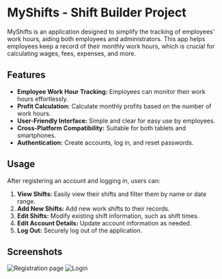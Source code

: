 # MyShifts - Shift Builder Project

MyShifts is an application designed to simplify the tracking of employees' work hours, aiding both employees and administrators. This app helps employees keep a record of their monthly work hours, which is crucial for calculating wages, fees, expenses, and more.

## Features

- **Employee Work Hour Tracking:** Employees can monitor their work hours effortlessly.
- **Profit Calculation:** Calculate monthly profits based on the number of work hours.
- **User-Friendly Interface:** Simple and clear for easy use by employees.
- **Cross-Platform Compatibility:** Suitable for both tablets and smartphones.
- **Authentication:**  Create accounts, log in, and reset passwords.

## Usage

After registering an account and logging in, users can:

1. **View Shifts:** Easily view their shifts and filter them by name or date range.
2. **Add New Shifts:** Add new work shifts to their records.
3. **Edit Shifts:** Modify existing shift information, such as shift times.
4. **Edit Account Details:** Update account information as needed.
5. **Log Out:** Securely log out of the application.


## Screenshots

![Registration page](<img width="1404" alt="register" src="https://github.com/tarciziuu/MyShifts/assets/123942393/01065e22-b091-469e-a7e1-150526f5420d">)
![Login](<img width="1461" alt="login" src="https://github.com/tarciziuu/MyShifts/assets/123942393/b5aa76dc-5ae1-4507-a359-ee1c406df085">)
